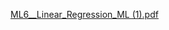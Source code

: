 [ML6__Linear_Regression_ML (1).pdf](https://github.com/livtann/MLProject6/files/14319285/ML6__Linear_Regression_ML.1.pdf)
